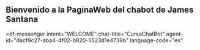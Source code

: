 ## Bienvenido a la PaginaWeb del chabot de James Santana 
<script src="https://www.gstatic.com/dialogflow-console/fast/messenger/bootstrap.js?v=1"></script>
<df-messenger
  intent="WELCOME"
  chat-title="CursoChatBot"
  agent-id="dacf9c27-aba4-4f02-b820-5523d1e4739b"
  language-code="es"
></df-messenger>
